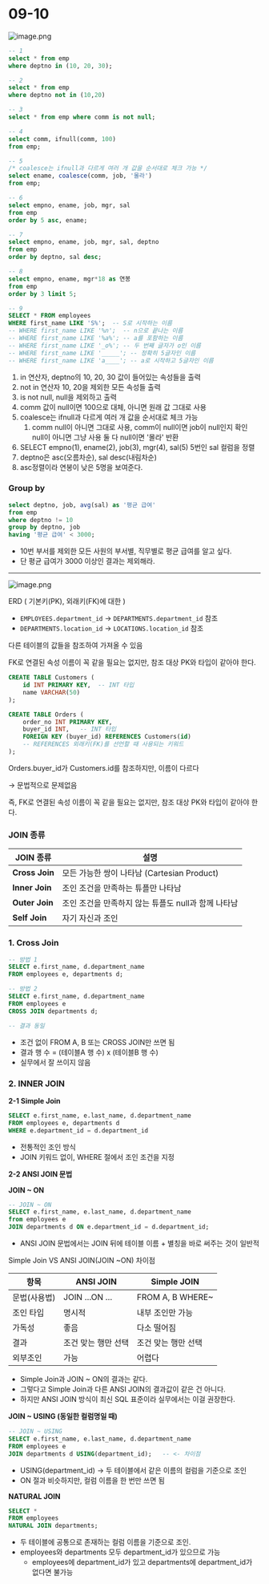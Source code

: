 # 09-10

![image.png](image.png)

```sql
-- 1
select * from emp
where deptno in (10, 20, 30);

-- 2
select * from emp
where deptno not in (10,20)

-- 3
select * from emp where comm is not null;

-- 4
select comm, ifnull(comm, 100)
from emp;

-- 5
/* coalesce는 ifnull과 다르게 여러 개 값을 순서대로 체크 가능 */
select ename, coalesce(comm, job, '몰라') 
from emp;

-- 6
select empno, ename, job, mgr, sal
from emp
order by 5 asc, ename; 

-- 7
select empno, ename, job, mgr, sal, deptno
from emp
order by deptno, sal desc;

-- 8
select empno, ename, mgr*18 as 연봉
from emp
order by 3 limit 5;

-- 9
SELECT * FROM employees 
WHERE first_name LIKE 'S%';  -- S로 시작하는 이름
-- WHERE first_name LIKE '%n';  -- n으로 끝나는 이름
-- WHERE first_name LIKE '%a%'; -- a를 포함하는 이름
-- WHERE first_name LIKE '_o%'; -- 두 번째 글자가 o인 이름
-- WHERE first_name LIKE '_____'; -- 정확히 5글자인 이름
-- WHERE first_name LIKE 'a____'; -- a로 시작하고 5글자인 이름
```

1. in 연산자, deptno의 10, 20, 30 값이 들어있는 속성들을 출력
2. not in 연산자 10, 20을 제외한 모든 속성들 출력
3. is not null, null을 제외하고 출력
4. comm 값이 null이면 100으로 대체, 아니면 원래 값 그대로 사용
5. coalesce는 ifnull과 다르게 여러 개 값을 순서대로 체크 가능 
    1. comm null이 아니면 그대로 사용, comm이 null이면 job이 null인지 확인 null이 아니면 그냥 사용 둘 다 null이면 '몰라' 반환
6. SELECT empno(1), ename(2), job(3), mgr(4), sal(5) 5번인 sal 컬럼을 정렬
7. deptno은 asc(오름차순), sal desc(내림차순)
8.  asc정렬이라 연봉이 낮은 5명을 보여준다.

### Group by

```sql
select deptno, job, avg(sal) as '평균 급여'
from emp
where deptno != 10
group by deptno, job
having '평균 급여' < 3000;
```

- 10번 부서를 제외한 모든 사원의 부서별, 직무별로 평균 급여를 알고 싶다.
- 단 평균 급여가 3000 이상인 결과는 제외해라.

---

![image.png](image%201.png)

ERD ( 기본키(PK), 외래키(FK)에 대한 )

- `EMPLOYEES.department_id` → `DEPARTMENTS.department_id` 참조
- `DEPARTMENTS.location_id` → `LOCATIONS.location_id` 참조

다른 테이블의 값들을 참조하여 가져올 수 있음

FK로 연결된 속성 이름이 꼭 같을 필요는 없지만, 참조 대상 PK와 타입이 같아야 한다.

```sql
CREATE TABLE Customers (
    id INT PRIMARY KEY,  -- INT 타입
    name VARCHAR(50)
);

CREATE TABLE Orders (
    order_no INT PRIMARY KEY,
    buyer_id INT,   -- INT 타입
    FOREIGN KEY (buyer_id) REFERENCES Customers(id)
    -- REFERENCES 외래키(FK)를 선언할 때 사용되는 키워드
);
```

Orders.buyer_id가 Customers.id를 참조하지만, 이름이 다르다

→ 문법적으로 문제없음

즉, FK로 연결된 속성 이름이 꼭 같을 필요는 없지만, 참조 대상 PK와 타입이 같아야 한다.

### JOIN 종류

| **JOIN 종류** | **설명** |
| --- | --- |
| **Cross Join** | 모든 가능한 쌍이 나타남 (Cartesian Product) |
| **Inner Join** | 조인 조건을 만족하는 튜플만 나타남 |
| **Outer Join** | 조인 조건을 만족하지 않는 튜플도 null과 함께 나타남 |
| **Self Join** | 자기 자신과 조인 |

### 1. Cross Join

```sql
-- 방법 1
SELECT e.first_name, d.department_name
FROM employees e, departments d;

-- 방법 2
SELECT e.first_name, d.department_name
FROM employees e
CROSS JOIN departments d;

-- 결과 동일
```

- 조건 없이 FROM A, B  또는 CROSS JOIN만 쓰면 됨
- 결과 행 수 = (테이블A 행 수) x (테이블B 행 수)
- 실무에서 잘 쓰이지 않음

### 2. INNER JOIN

**2-1 Simple Join**

```sql
SELECT e.first_name, e.last_name, d.department_name
FROM employees e, departments d
WHERE e.department_id = d.department_id
```

- 전통적인 조인 방식
- JOIN 키워드 없이, WHERE 절에서 조인 조건을 지정

**2-2 ANSI JOIN 문법** 

**JOIN ~ ON**

```sql
-- JOIN ~ ON
SELECT e.first_name, e.last_name, d.department_name
from employees e
JOIN departments d ON e.department_id = d.department_id;
```

- ANSI JOIN 문법에서는 JOIN 뒤에 테이블 이름 + 별칭을 바로 써주는 것이 일반적

Simple Join VS ANSI JOIN(JOIN ~ON) 차이점

| 항목 | ANSI JOIN  | Simple JOIN |
| --- | --- | --- |
| 문법(사용법) | JOIN …ON … | FROM A, B WHERE~ |
| 조인 타입 | 명시적 | 내부 조인만 가능 |
| 가독성 | 좋음  | 다소 떨어짐 |
| 결과 | 조건 맞는 행만 선택 | 조건 맞는 행만 선택 |
| 외부조인 | 가능 | 어렵다 |
- Simple Join과 JOIN ~ ON의 결과는 같다.
- 그렇다고 Simple Join과 다른 ANSI JOIN의 결과값이 같은 건 아니다.
- 하지만 ANSI JOIN 방식이 최신 SQL 표준이라 실무에서는 이걸 권장한다.

**JOIN ~ USING (동일한 컬럼명일 때)**

```sql
-- JOIN ~ USING
SELECT e.first_name, e.last_name, d.department_name
FROM employees e
JOIN departments d USING(department_id);   -- <- 차이점
```

- USING(department_id) → 두 테이블에서 같은 이름의 컬럼을 기준으로 조인
- ON 절과 비슷하지만, 컬럼 이름을 한 번만 쓰면 됨

**NATURAL JOIN**

```sql
SELECT *
FROM employees
NATURAL JOIN departments;
```

- 두 테이블에 공통으로 존재하는 컬럼 이름을 기준으로 조인.
- employees와 departments 모두 department_id가 있으므로 가능
    - employees에 department_id가 있고 departments에 department_id가 없다면 불가능